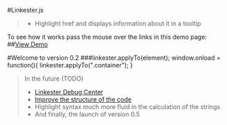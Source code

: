 #Linkester.js

> * Highlight href and displays information about it in a tooltip

To see how it works  pass the mouse over the links in this demo page:
##[View Demo](http://zainali99.github.io)

#Welcome to version 0.2
###linkester.applyTo(element);
    window.onload = function(){
    linkester.applyTo(".container");
    }

> In the future (TODO)
> * [Linkester Debug Center](http://zainali99.github.io/linkester.html)
> * [Improve the structure of the code](https://github.com/zainali99/linkester.js/commit/33124af4d994f657603df52edd33e0a06cd4b6ee)
> * Highlight syntax much more fluid in the calculation of the strings
> * And finally, the launch of version 0.5
